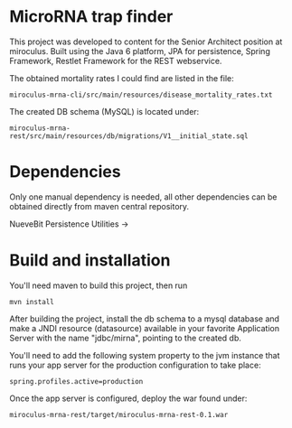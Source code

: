 # MicroRNA trap finder

This project was developed to content for the Senior Architect position at 
miroculus. Built using the Java 6 platform, JPA for persistence, Spring
Framework, Restlet Framework for the REST webservice.

The obtained mortality rates I could find are listed in the file:

    miroculus-mrna-cli/src/main/resources/disease_mortality_rates.txt

The created DB schema (MySQL) is located under:

    miroculus-mrna-rest/src/main/resources/db/migrations/V1__initial_state.sql

# Dependencies

Only one manual dependency is needed, all other dependencies can be obtained
directly from maven central repository.

NueveBit Persistence Utilities -> 

# Build and installation

You'll need maven to build this project, then run

    mvn install

After building the project, install the db schema to a mysql database and
make a JNDI resource (datasource) available in your favorite Application Server 
with the name "jdbc/mirna", pointing to the created db.

You'll need to add the following system property to the jvm instance that runs
your app server for the production configuration to take place:

    spring.profiles.active=production
    
Once the app server is configured, deploy the war found under:
    
    miroculus-mrna-rest/target/miroculus-mrna-rest-0.1.war
